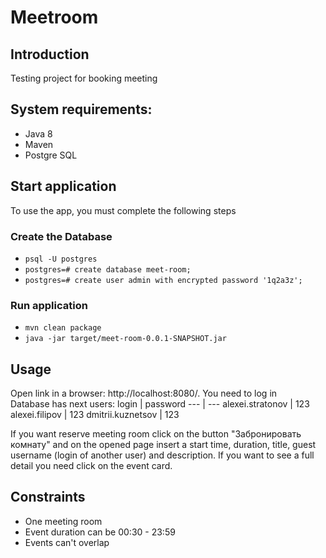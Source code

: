 # Meetroom
## Introduction
Testing project for booking meeting
## System requirements:
* Java 8
* Maven
* Postgre SQL
## Start application
To use the app, you must complete the following steps
### Create the Database
* `psql -U postgres`
* `postgres=# create database meet-room;`
* `postgres=# create user admin with encrypted password '1q2a3z';`
### Run application
* `mvn clean package`
* `java -jar target/meet-room-0.0.1-SNAPSHOT.jar`
## Usage
Open link in a browser: http://localhost:8080/. You need to log in <br />
Database has next users:
login | password
--- | ---
alexei.stratonov | 123
alexei.filipov | 123
dmitrii.kuznetsov | 123

If you want reserve meeting room click on the button "Забронировать комнату" and
on the opened page insert a start time, duration, title, guest username (login of another user) and description.
If you want to see a full detail you need click on the event card.


## Сonstraints
* One meeting room
* Event duration can be 00:30 - 23:59
* Events can't overlap
